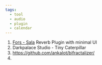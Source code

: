 ```yaml
---
tags:
  - tool
  - audio
  - plugin
  - calendar
---
```

1. [Fors - Sala](https://fors.fm/sala) Reverb Plugin with minimal UI
2. Darkpalace Studio - Tiny Caterpillar
3. https://github.com/ankalot/bifractalizer/
4. 